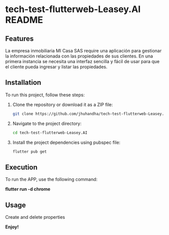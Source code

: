 # tech-test-flutterweb-Leasey.AI README

## Features

La empresa inmobiliaria MI Casa SAS require una aplicación para gestionar la información relacionada
con las propiedades de sus clientes. En una primera instancia se necesita una interfaz sencilla y fácil de
usar para que el cliente pueda ingresar y listar las propiedades.

## Installation

To run this project, follow these steps:

1. Clone the repository or download it as a ZIP file:

   ```bash
   git clone https://github.com/jhuhandha/tech-test-flutterweb-Leasey.AI.git

2. Navigate to the project directory:

   ```bash
   cd tech-test-flutterweb-Leasey.AI

3. Install the project dependencies using pubspec file:

   ```bash
   flutter pub get

## Execution

To run the APP, use the following command:

   **flutter run -d chrome**


## Usage

Create and delete properties


**Enjoy!**